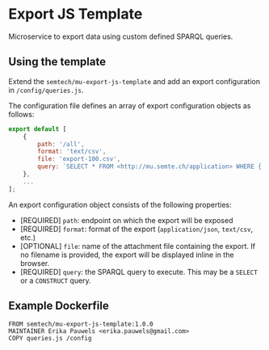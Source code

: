Export JS Template
==================

Microservice to export data using custom defined SPARQL queries.


## Using the template
Extend the `semtech/mu-export-js-template` and add an export configuration in `/config/queries.js`.

The configuration file defines an array of export configuration objects as follows:

```javascript
export default [
    {
        path: '/all',
        format: 'text/csv',
        file: 'export-100.csv',        
        query: `SELECT * FROM <http://mu.semte.ch/application> WHERE { ?s ?p ?o } LIMIT 100`
    },
    ...
];

```

An export configuration object consists of the following properties:
* [REQUIRED] `path`: endpoint on which the export will be exposed
* [REQUIRED] `format`: format of the export (`application/json`, `text/csv`, etc.)
* [OPTIONAL] `file`: name of the attachment file containing the export. If no filename is provided, the export will be displayed inline in the browser.
* [REQUIRED] `query`: the SPARQL query to execute. This may be a `SELECT` or a `CONSTRUCT` query.

## Example Dockerfile

```
FROM semtech/mu-export-js-template:1.0.0
MAINTAINER Erika Pauwels <erika.pauwels@gmail.com>
COPY queries.js /config
```
